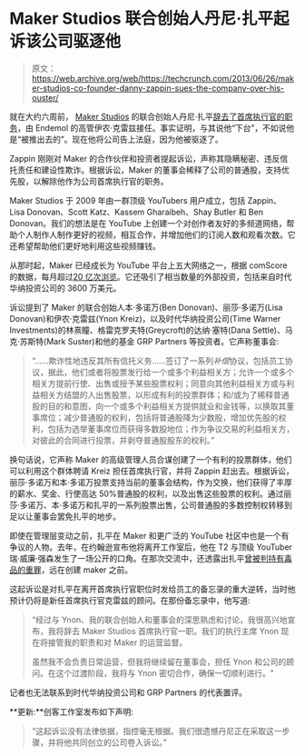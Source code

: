 # Maker Studios 联合创始人丹尼·扎平起诉该公司驱逐他

> 原文：<https://web.archive.org/web/https://techcrunch.com/2013/06/26/maker-studios-co-founder-danny-zappin-sues-the-company-over-his-ouster/>

就在大约六周前， [Maker Studios](https://web.archive.org/web/20230327182249/http://www.makerstudios.com/) 的联合创始人丹尼·扎平[辞去了首席执行官的职务](https://web.archive.org/web/20230327182249/http://allthingsd.com/20130507/maker-studios-ceo-danny-zappin-steps-down-replaced-by-endemo-vet-ynon-kreiz/)，由 Endemol 的高管伊农·克雷兹接任。事实证明，与其说他“下台”，不如说他是“被推出去的”。现在他将公司告上法庭，因为他被驱逐了。

Zappin 刚刚对 Maker 的合作伙伴和投资者提起诉讼，声称其隐瞒秘密、违反信托责任和建设性欺诈。根据诉讼，Maker 的董事会稀释了公司的普通股，支持优先股，以解除他作为公司首席执行官的职务。

Maker Studios 于 2009 年由一群顶级 YouTubers 用户成立，包括 Zappin、Lisa Donovan、Scott Katz、Kassem Gharaibeh、Shay Butler 和 Ben Donovan。我们的想法是在 YouTube 上创建一个对创作者友好的多频道网络，帮助个人制作人制作更好的视频，相互合作，并增加他们的订阅人数和观看次数。它还希望帮助他们更好地利用这些视频赚钱。

从那时起，Maker 已经成长为 YouTube 平台上五大网络之一，根据 comScore 的数据，每月超过[20 亿次浏览](https://web.archive.org/web/20230327182249/https://techcrunch.com/2012/12/20/maker-studios-36m-time-warner/)。它还吸引了相当数量的外部投资，包括来自时代华纳投资公司的 3600 万美元。

诉讼提到了 Maker 的联合创始人本·多诺万(Ben Donovan)、丽莎·多诺万(Lisa Donovan)和伊农·克雷兹(Ynon Kreiz)，以及时代华纳投资公司(Time Warner Investments)的林熹瞳、格雷克罗夫特(Greycroft)的达纳·塞特(Dana Settle)、马克·苏斯特(Mark Suster)和他的基金 GRP Partners 等投资者。它声称董事会:

> “……欺诈性地违反其所有信托义务……签订了一系列*补偿*协议，包括员工协议，据此，他们或者将股票发行给一个或多个利益相关方；允许一个或多个相关方提前行使、出售或授予某些股票权利；同意向其他利益相关方或与利益相关方结盟的人出售股票，以形成有利的投票群体；和/或为了稀释普通股的目的和意图，向一个或多个利益相关方提供就业和金钱等，以换取其董事席位；减少普通股的权利，包括将普通股降为少数股，增加优先股的权利，包括为选举董事席位而获得多数股地位；作为争议交易的利益相关方，对彼此的合同进行投票，并剥夺普通股股东的权利。”

换句话说，它声称 Maker 的高级管理人员合谋创建了一个有利的投票群体，他们可以利用这个群体聘请 Kreiz 担任首席执行官，并将 Zappin 赶出去。根据诉讼，丽莎·多诺万和本·多诺万投票支持当前的董事会结构，作为交换，他们获得了丰厚的薪水、奖金、行使高达 50%普通股的权利，以及出售这些股票的权利。通过丽莎·多诺万、本·多诺万和扎平的一系列股票出售，公司普通股的多数控制权转移到足以让董事会罢免扎平的地步。

即使在管理层变动之前，扎平在 Maker 和更广泛的 YouTube 社区中也是一个有争议的人物。去年，在约翰逊宣布他将离开工作室后，他在 T2 与顶级 YouTuber 瑞·威廉·强森发生了一场公开的口角。在那次交流中，还透露出扎平[曾被判持有毒品的重罪](https://web.archive.org/web/20230327182249/http://www.tubefilter.com/2012/12/12/maker-studios-ceo-sends-letter-to-employees-addresses-past-ray-william-johnson/)，远在创建 maker 之前。

这起诉讼是对扎平在离开首席执行官职位时发给员工的备忘录的重大逆转，当时他预计仍将是新任首席执行官克雷兹的顾问。在那份备忘录中，他写道:

> “经过与 Ynon、我的联合创始人和董事会的深思熟虑和讨论，我很高兴地宣布，我将辞去 Maker Studios 首席执行官一职。我们的执行主席 Ynon 现在将接管我的职责和对 Maker 的运营监督。
> 
> 虽然我不会负责日常运营，但我将继续留在董事会，担任 Ynon 和公司的顾问。在这个过渡阶段，我将与 Ynon 密切合作，确保一切顺利进行。"

记者也无法联系到时代华纳投资公司和 GRP Partners 的代表置评。

**更新:**创客工作室发布如下声明:

> “这起诉讼没有法律依据，指控毫无根据。我们很遗憾丹尼正在采取这一步骤，并将他共同创立的公司卷入诉讼。”